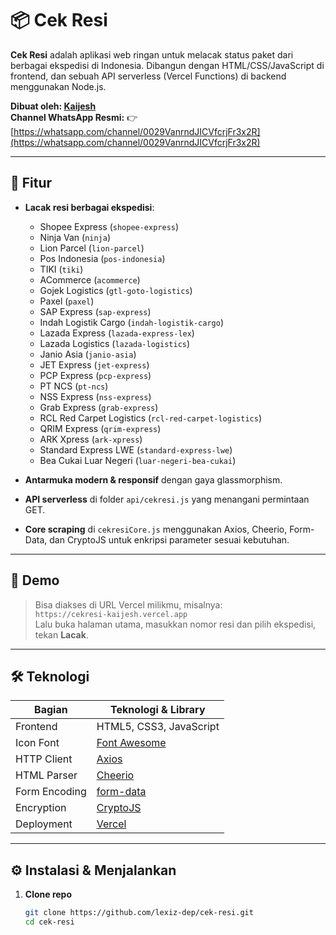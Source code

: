# 📦 Cek Resi

**Cek Resi** adalah aplikasi web ringan untuk melacak status paket dari berbagai ekspedisi di Indonesia. Dibangun dengan HTML/CSS/JavaScript di frontend, dan sebuah API serverless (Vercel Functions) di backend menggunakan Node.js.

**Dibuat oleh: [Kaijesh](https://github.com/lexiz-dep)**  
**Channel WhatsApp Resmi:** 👉 [https://whatsapp.com/channel/0029VanrndJICVfcrjFr3x2R](https://whatsapp.com/channel/0029VanrndJICVfcrjFr3x2R)

---

## 🧐 Fitur

- **Lacak resi berbagai ekspedisi**:  
  - Shopee Express (`shopee-express`)  
  - Ninja Van (`ninja`)  
  - Lion Parcel (`lion-parcel`)  
  - Pos Indonesia (`pos-indonesia`)  
  - TIKI (`tiki`)  
  - ACommerce (`acommerce`)  
  - Gojek Logistics (`gtl-goto-logistics`)  
  - Paxel (`paxel`)  
  - SAP Express (`sap-express`)  
  - Indah Logistik Cargo (`indah-logistik-cargo`)  
  - Lazada Express (`lazada-express-lex`)  
  - Lazada Logistics (`lazada-logistics`)  
  - Janio Asia (`janio-asia`)  
  - JET Express (`jet-express`)  
  - PCP Express (`pcp-express`)  
  - PT NCS (`pt-ncs`)  
  - NSS Express (`nss-express`)  
  - Grab Express (`grab-express`)  
  - RCL Red Carpet Logistics (`rcl-red-carpet-logistics`)  
  - QRIM Express (`qrim-express`)  
  - ARK Xpress (`ark-xpress`)  
  - Standard Express LWE (`standard-express-lwe`)  
  - Bea Cukai Luar Negeri (`luar-negeri-bea-cukai`)  

- **Antarmuka modern & responsif** dengan gaya glassmorphism.  
- **API serverless** di folder `api/cekresi.js` yang menangani permintaan GET.  
- **Core scraping** di `cekresiCore.js` menggunakan Axios, Cheerio, Form-Data, dan CryptoJS untuk enkripsi parameter sesuai kebutuhan.

---

## 🚀 Demo

> Bisa diakses di URL Vercel milikmu, misalnya:  
> `https://cekresi-kaijesh.vercel.app`  
> Lalu buka halaman utama, masukkan nomor resi dan pilih ekspedisi, tekan **Lacak**.

---

## 🛠️ Teknologi

| Bagian        | Teknologi & Library           |
| ------------- | ----------------------------- |
| Frontend      | HTML5, CSS3, JavaScript       |
| Icon Font     | [Font Awesome](https://fontawesome.com/) |
| HTTP Client   | [Axios](https://github.com/axios/axios)  |
| HTML Parser   | [Cheerio](https://github.com/cheeriojs/cheerio) |
| Form Encoding | [form-data](https://github.com/form-data/form-data) |
| Encryption    | [CryptoJS](https://github.com/brix/crypto-js) |
| Deployment    | [Vercel](https://vercel.com/) |

---

## ⚙️ Instalasi & Menjalankan

1. **Clone repo**  
   ```bash
   git clone https://github.com/lexiz-dep/cek-resi.git
   cd cek-resi
